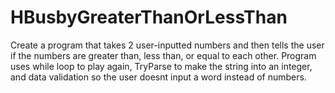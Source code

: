 # HBusbyGreaterThanOrLessThan

Create a program that takes 2 user-inputted numbers and then tells the user if the numbers are greater than, less than, or equal to each other.
Program uses while loop to play again, TryParse to make the string into an integer, and data validation so the user doesnt input a word instead of numbers. 




